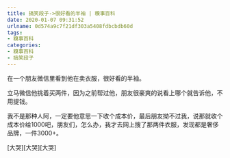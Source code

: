 ```yaml
---
title: 搞笑段子->很好看的半袖 | 糗事百科
date: 2020-01-07 09:31:52
urlname: 0d574a9c7f21df303a5408fdbcbdb60d
tags: 
- 糗事百科
categories:
- 糗事百科
- 搞笑段子
---
```

在一个朋友微信里看到他在卖衣服，很好看的半袖。

立马微信他挑着买两件，因为之前帮过他，朋友很豪爽的说看上哪个就告诉他，不用提钱。

我不是那种人阿，一定要他意思一下收个成本价，最后朋友拗不过我，说那就收个成本价给1000吧，朋友们，怎么办，我才去网上搜了那两件衣服，发现都是奢侈品牌，一件3000+。

[大哭][大哭][大哭]



